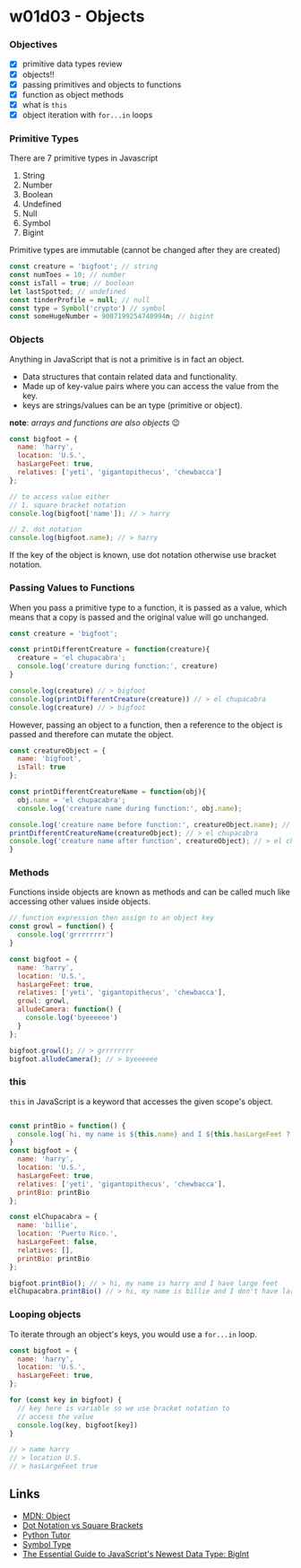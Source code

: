 # w01d03 - Objects

### Objectives
- [X] primitive data types review
- [X] objects!!
- [X] passing primitives and objects to functions
- [X] function as object methods
- [X] what is `this`
- [X] object iteration with `for...in` loops

### Primitive Types
There are 7 primitive types in Javascript
1. String
2. Number
3. Boolean
4. Undefined
5. Null
6. Symbol
7. Bigint

Primitive types are immutable (cannot be changed after they are created)

```js
const creature = 'bigfoot'; // string
const numToes = 10; // number
const isTall = true; // boolean
let lastSpotted; // undefined
const tinderProfile = null; // null
const type = Symbol('crypto') // symbol
const someHugeNumber = 9007199254740994n; // bigint
```

### Objects
Anything in JavaScript that is not a primitive is in fact an object.

- Data structures that contain related data and functionality.
- Made up of key-value pairs where you can access the value from the key.
- keys are strings/values can be an type (primitive or object).

**note**: *arrays and functions are also objects* 😉

```js
const bigfoot = {
  name: 'harry',
  location: 'U.S.',
  hasLargeFeet: true,
  relatives: ['yeti', 'gigantopithecus', 'chewbacca']
};

// to access value either
// 1. square bracket notation
console.log(bigfoot['name']); // > harry

// 2. dot notation
console.log(bigfoot.name); // > harry
```

If the key of the object is known, use dot notation otherwise use bracket notation.

### Passing Values to Functions
When you pass a primitive type to a function, it is passed as a value, which means that a copy is passed and the original value will go unchanged.

```js
const creature = 'bigfoot';

const printDifferentCreature = function(creature){
  creature = 'el chupacabra';
  console.log('creature during function:', creature)
}

console.log(creature) // > bigfoot
console.log(printDifferentCreature(creature)) // > el chupacabra
console.log(creature) // > bigfoot
```

However, passing an object to a function, then a reference to the object is passed and therefore can mutate the object.

```js
const creatureObject = {
  name: 'bigfoot',
  isTall: true 
};

const printDifferentCreatureName = function(obj){
  obj.name = 'el chupacabra';
  console.log('creature name during function:', obj.name);

console.log('creature name before function:', creatureObject.name); // > bigfoot
printDifferentCreatureName(creatureObject); // > el chupacabra
console.log('creature name after function', creatureObject); // > el chupacabra
}

```

### Methods
Functions inside objects are known as methods and can be called much like accessing other values inside objects.

```js
// function expression then assign to an object key
const growl = function() {
  console.log('grrrrrrrr')
}

const bigfoot = {
  name: 'harry',
  location: 'U.S.',
  hasLargeFeet: true,
  relatives: ['yeti', 'gigantopithecus', 'chewbacca'],
  growl: growl,
  alludeCamera: function() {
    console.log('byeeeeee')
  }
};

bigfoot.growl(); // > grrrrrrrr
bigfoot.alludeCamera(); // > byeeeeee
```

### this

`this` in JavaScript is a keyword that accesses the given scope's object.

```js

const printBio = function() {
  console.log(`hi, my name is ${this.name} and I ${this.hasLargeFeet ? "have" : "don't have"} large feet`);
}
const bigfoot = {
  name: 'harry',
  location: 'U.S.',
  hasLargeFeet: true,
  relatives: ['yeti', 'gigantopithecus', 'chewbacca'],
  printBio: printBio
};

const elChupacabra = {
  name: 'billie',
  location: 'Puerto Rico.',
  hasLargeFeet: false,
  relatives: [],
  printBio: printBio
};

bigfoot.printBio(); // > hi, my name is harry and I have large feet
elChupacabra.printBio() // > hi, my name is billie and I don't have large feet
```

### Looping objects
To iterate through an object's keys, you would use a `for...in` loop.

```js
const bigfoot = {
  name: 'harry',
  location: 'U.S.',
  hasLargeFeet: true,
};

for (const key in bigfoot) {
  // key here is variable so we use bracket notation to
  // access the value
  console.log(key, bigfoot[key])
}

// > name harry
// > location U.S.
// > hasLargeFeet true
```

## Links
- [MDN: Object](https://developer.mozilla.org/en-US/docs/Web/JavaScript/Reference/Global_Objects/Object)
- [Dot Notation vs Square Brackets](https://codeburst.io/javascript-quickie-dot-notation-vs-bracket-notation-333641c0f781)
- [Python Tutor](http://www.pythontutor.com/javascript.html#mode=edit)
- [Symbol Type](https://javascript.info/symbol)
- [The Essential Guide to JavaScript's Newest Data Type: BigInt](https://www.smashingmagazine.com/2019/07/essential-guide-javascript-newest-data-type-bigint/)






